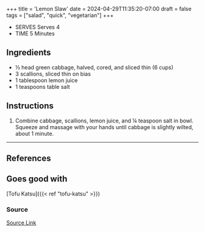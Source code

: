 +++
title = 'Lemon Slaw'
date = 2024-04-29T11:35:20-07:00
draft = false
tags = ["salad", "quick", "vegetarian"]
+++

- SERVES Serves 4
- TIME 5 Minutes

## Ingredients

- ½ head green cabbage, halved, cored, and sliced thin (6 cups)
- 3 scallions, sliced thin on bias
- 1 tablespoon lemon juice
- 1 teaspoons table salt

## Instructions

1. Combine cabbage, scallions, lemon juice, and ¼ teaspoon salt in bowl. Squeeze and massage with your hands until cabbage is slightly wilted, about 1 minute.

***

## References

## Goes good with

[Tofu Katsu]({{< ref "tofu-katsu" >}})

### Source

[Source Link](https://www.americastestkitchen.com/recipes/15855-tofu-katsu)